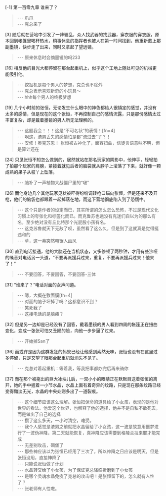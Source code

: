 
[-1] 第一百零九章 谁来了？
>--- 爪爪<br>
>--- 克总来了<br>

[3] 随后就在营地中引发了一阵骚乱，众人找武器的找武器，穿衣服的穿衣服，原本回到帐篷里喝杯热水，稍事休息的指挥者也被人在第一时间找到，他重新戴上那副墨镜，快步走了出来，同时又拿起了望远镜。
>--- 原来休息时会摘墨镜的吗233<br>

[16] 相反他的目光大都停留在那台起重机上，似乎这个工地上随处可见的机械更能吸引他。
>--- 挖掘机是每个男人的梦想，克总也不除外<br>
>--- 克总表示喜欢新奇的小玩具～<br>
>--- hhh每个男人的终极梦想<br>

[19] 几个小时前的张恒，无论发生什么眼中的神色都给人很镇定的感觉，并没有太多的感情，但是现在的这个张恒，不再控制自己的感情流露，只是那份感情太过丰富复杂，却是戴着墨镜的男人所无法理解的。
>--- 这题我会！！！这是“不可名状”的表情！[fn=4]<br>
>--- 啊这，渣男丢失的感情怕是都“流过去”了？！<br>
>--- 安修！奥克苏恩！
张恒被古神化了，面容扭曲，信徒言语意味不明，但是算计还在<br>

[24] 只见张恒不知怎么做到的，居然就站在那名玩家的阴影中，他伸手，轻轻拍了拍那个玩家的肩膀，紧接着就见后者的脑袋就从脖子上滚落了下来，就好像一颗成熟的果子从枝丫上坠落。
>--- 脑补了一声植物大战僵尸里的“啵”<br>

[26] 而他身边几个其他玩家见状被吓得纷纷调转枪口瞄向张恒，但是还来不及开枪，他们的脑袋也都跟着一起掉落在地，而这下营地彻底陷入到了恐慌中。
>--- 这个只是作者的设定而已，其实所谓的怎么怎么恐怖，不过是现代文化习惯上的夸张化和标签化而已。而克鲁苏也远没有克迷们自以为的那么有名，至少绝对没有丘比特那个光屁股小孩有名。<br>
>--- 这克苏鲁就天下无敌了呗，虽然看了这么久，但是到了这就真是觉得挺违和的<br>
>--- 草，这一幕突然电锯人画风<br>

[30] 直到电话接通，他的大脑还在当机状态，又多停顿了两秒钟，才用有些沙哑的嗓音对电话另一头道，“不要再派援兵过来，重复，不要再派援兵过来！他来了！”
>--- 不要回答，不要回答，不要回答-三体<br>

[31] “谁来了？”电话对面的女声问道。
>--- 嗯，大概在敷面膜[fn=4]<br>
>--- 对面的脑子坏掉了吗？这都意识不到？<br>
>--- 笑死我了<br>
>--- 这接电话的是脑瘫？<br>

[32] 但是另一边却是已经没有了回答，戴着墨镜的男人看到四周的帐篷正在扭曲变化，变成一张张可怕又丑陋的脸，向他一步步逼了过来。
>--- 开始掉San了<br>

[36] 而或许是因为这群发狂的蚂蚁已经让他感到索然无味，张恒也没有在这里过多停留，只是又望了眼那台起重机就消失不见了。
>--- 克总对着起重机：等着我，等我把事都办完后再来骑你<br>

[37] 而在那个被拖出的巨大冰块儿后，一双小小的眼睛正在默默目送着张恒的离开，她的手中握着一小节水晶，水晶上面有着奇异的纹路，只是现在那条纹路已经变得黯淡无光，水晶的中央处则多出了一道裂痕。
>--- 这个细节应该这么理解。张恒把保命的道具给了小女孩，表现的是他对世界的看法。他爱这个世界，也解释了他的选择，他并不是自私不敢死去，而是做出了自己的选择<br>
>--- 攒了这么多天，一小时清空，难受。<br>
>--- 我个人感觉是渣男之前就把水晶留给了小女孩，这一波是故意用噩梦进行了一波伪神降，第二天就能恢复，真神降应该需要到格陵兰拉来耶才能完成<br>
>--- 无差别攻击，碉堡了<br>
>--- 那些神应该以为张恒已经用了三次了，所以神降之日应该是明天，但是张恒没用，直接神降了<br>
>--- 只能说张恒做了计划<br>
>--- 水晶转交给了小女孩，为了保证克总降临折磨到了小女孩<br>
>--- 是哪个灵魂水晶免疫了克总的攻击吧！是张恒留下的，怎么就有人性了？<br>
>--- 张老师有人性嗷。<br>
